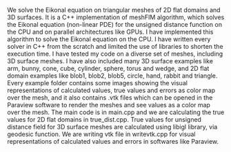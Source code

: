 We solve the Eikonal equation on triangular meshes of 2D flat domains and 3D surfaces. It is a C++ implementation of meshFIM algorithm, which solves the Eikonal equation (non-linear PDE) for the unsigned distance function on the CPU and on parallel architectures like GPUs. I have implemented this algorithm to solve the Eikonal equation on the CPU. I have written every solver in C++ from the scratch and limited the use of libraries to shorten the execution time. I have tested my code on a diverse set of meshes, including 3D surface meshes. I have also included many 3D surface examples like arm, bunny, cone, cube, cylinder, sphere, torus and wedge, and 2D flat domain examples like blob1, blob2, blob5, circle, hand, rabbit and triangle. Every example folder contains some images showing the visual representations of calculated values, true values and errors as color map over the mesh, and it also contains .vtk files which can be opened in the Paraview software to render the meshes and see values as a color map over the mesh. The main code is in main.cpp and we are calculating the true values for 2D flat domains in true_dist.cpp. True values for unsigned distance field for 3D surface meshes are calculated using libigl library, via geodesic function. We are writing vtk file in writevtk.cpp for visual representations of calculated values and errors in softwares like Paraview.
